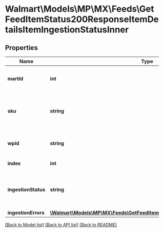 # Walmart\Models\MP\MX\Feeds\GetFeedItemStatus200ResponseItemDetailsItemIngestionStatusInner

## Properties

Name | Type | Description | Notes
------------ | ------------- | ------------- | -------------
**martId** | **int** | Mart ID that a user or seller uses for a marketplace | [optional]
**sku** | **string** | An arbitrary alphanumeric unique ID, seller-specified, identifying each item. | [optional]
**wpid** | **string** | An alphanumeric product ID, generated by Walmart | [optional]
**index** | **int** | index of items in the feed | [optional]
**ingestionStatus** | **string** | Can be one of the following: DATA_ERROR, SYSTEM_ERROR, TIMEOUT_ERROR, or INPROGRESS |
**ingestionErrors** | [**\Walmart\Models\MP\MX\Feeds\GetFeedItemStatus200ResponseIngestionErrors**](GetFeedItemStatus200ResponseIngestionErrors.md) |  | [optional]


[[Back to Model list]](./) [[Back to API list]](../../../../../README.md#supported-apis) [[Back to README]](../../../../../README.md)
